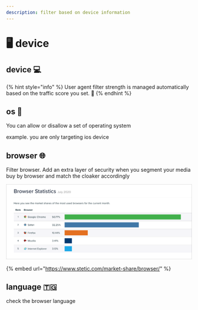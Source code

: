 ```yaml
---
description: filter based on device information
---
```


# 🖥️ device

## device 💻 

{% hint style="info" %}
User agent filter strength is managed automatically based on the traffic score you set. 💯
{% endhint %}

## os  

You can allow or disallow a set of operating system

example. you are only targeting ios device

## browser 🌐

Filter browser. Add an extra layer of security when you segment your media buy by browser and match the cloaker accordingly

![](../../.gitbook/assets/cleanshot-2020-07-15-at-22.00.52-2x.png)

{% embed url="https://www.stetic.com/market-share/browser/" %}

## language 🇹🇬 

check the browser language

